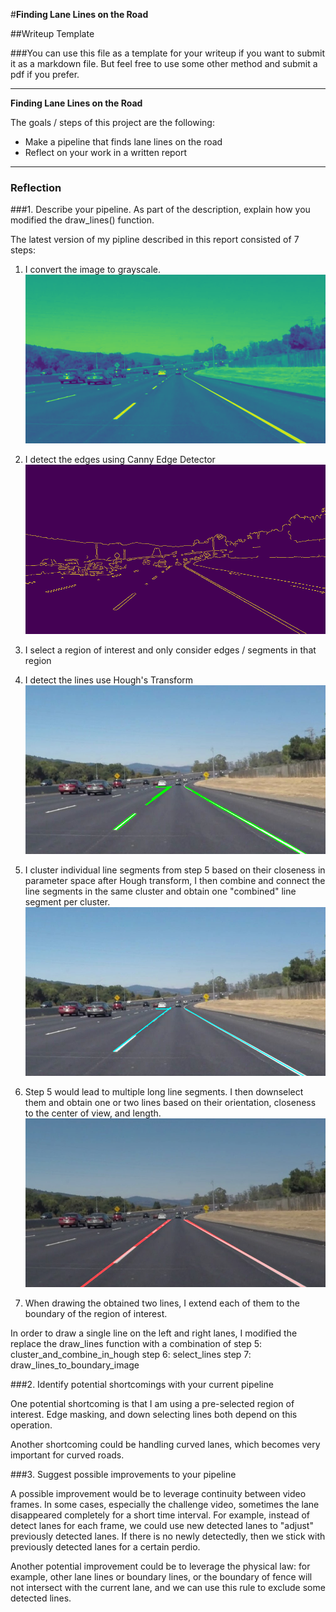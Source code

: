 #**Finding Lane Lines on the Road** 

##Writeup Template

###You can use this file as a template for your writeup if you want to submit it as a markdown file. But feel free to use some other method and submit a pdf if you prefer.

[//]: # (Image References)
[image1]: ./examples/solidWhiteCurve_grayscale.jpg "Grayscale"
[image2]: ./examples/solidWhiteCurve_edges.jpg "Edge Detection"
[image3]: ./examples/solidWhiteCurve_detected_lines.jpg "Line Detection"
[image4]: ./examples/solidWhiteCurve_clustered_combined_lines.jpg "Combined Lines from Clustering"
[image5]: ./examples/solidWhiteCurve_down_selected_and_extended_lines.jpg "Downselected Lines"
---

**Finding Lane Lines on the Road**

The goals / steps of this project are the following:
* Make a pipeline that finds lane lines on the road
* Reflect on your work in a written report
---


### Reflection

###1. Describe your pipeline. As part of the description, explain how you modified the draw_lines() function.

The latest version of my pipline described in this report consisted of 7 steps: 
1. I convert the image to grayscale.
![alt text][image1]

2. I detect the edges using Canny Edge Detector
![alt text][image2]

3. I select a region of interest and only consider edges / segments in that region
4. I detect the lines use Hough's Transform
![alt text][image3]


5. I cluster individual line segments from step 5 based on their closeness in parameter space after Hough transform, I then combine and connect the line segments in the same cluster and obtain one "combined" line segment per cluster.
![alt text][image4]


6. Step 5 would lead to multiple long line segments. I then downselect them and obtain one or two lines based on their orientation, closeness to the center of view, and length. 
![alt text][image5]

7. When drawing the obtained two lines, I extend each of them to the boundary of the region of interest.

In order to draw a single line on the left and right lanes, I modified the replace the draw_lines function with a combination of 
step 5: cluster_and_combine_in_hough
step 6: select_lines
step 7: draw_lines_to_boundary_image


###2. Identify potential shortcomings with your current pipeline


One potential shortcoming is that I am using a pre-selected region of interest. Edge masking, and down selecting lines both depend on this operation.

Another shortcoming could be handling curved lanes, which becomes very important for curved roads. 


###3. Suggest possible improvements to your pipeline

A possible improvement would be to leverage continuity between video frames. In some cases, especially the challenge video, sometimes the lane disappeared completely for a short time interval. For example, instead of detect lanes for each frame, we could use new detected lanes to "adjust" previously detected lanes. If there is no newly detectedly, then we stick with previously detected lanes for a certain perdio. 

Another potential improvement could be to leverage the physical law: for example, other lane lines or boundary lines, or the boundary of fence will not intersect with the current lane, and we can use this rule to exclude some detected lines. 
